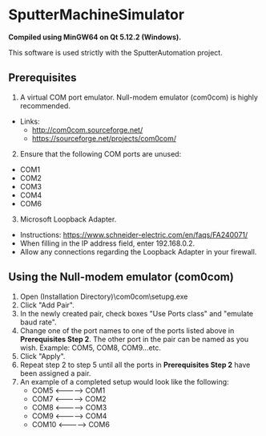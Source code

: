 # SputterMachineSimulator

**Compiled using MinGW64 on Qt 5.12.2 (Windows).**

This software is used strictly with the SputterAutomation project.

## Prerequisites
1. A virtual COM port emulator. Null-modem emulator (com0com) is highly recommended.
  - Links:
    - http://com0com.sourceforge.net/
    - https://sourceforge.net/projects/com0com/      
2. Ensure that the following COM ports are unused:
  * COM1
  * COM2
  * COM3
  * COM4
  * COM6
3. Microsoft Loopback Adapter.
  - Instructions: https://www.schneider-electric.com/en/faqs/FA240071/
  - When filling in the IP address field, enter 192.168.0.2.
  - Allow any connections regarding the Loopback Adapter in your firewall.
  
## Using the Null-modem emulator (com0com)
1. Open (Installation Directory)\com0com\setupg.exe
2. Click "Add Pair".
3. In the newly created pair, check boxes "Use Ports class" and "emulate baud rate".
4. Change one of the port names to one of the ports listed above in **Prerequisites Step 2**. The other port in the pair can be named as you wish. Example: COM5, COM8, COM9...etc.
5. Click "Apply".
6. Repeat step 2 to step 5 until all the ports in **Prerequisites Step 2** have been assigned a pair.
7. An example of a completed setup would look like the following:
     * COM5 <-----> COM1
     * COM7 <-----> COM2
     * COM8 <-----> COM3
     * COM9 <-----> COM4
     * COM10 <-----> COM6
